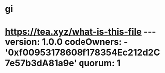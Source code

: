 # gi
# https://tea.xyz/what-is-this-file --- version: 1.0.0 codeOwners:   - '0xf00953178608f178354Ec212d2C7e57b3dA81a9e' quorum: 1
